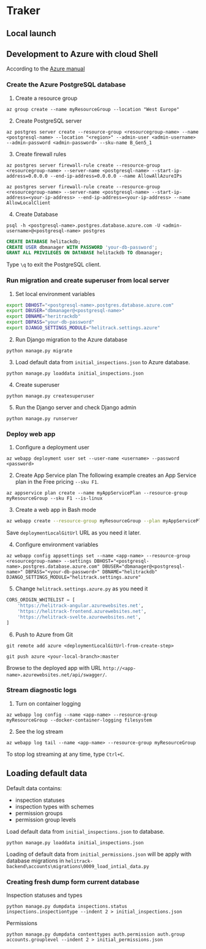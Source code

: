 # Traker

## Local launch

## Development to Azure with cloud Shell

According to the [Azure manual](https://docs.microsoft.com/en-us/azure/app-service/containers/tutorial-python-postgresql-app#use-azure-cloud-shell)

### Create the Azure PostgreSQL database

1. Create a resource group
```shell
az group create --name myResourceGroup --location "West Europe"
```

2. Create PostgreSQL server
```shell
az postgres server create --resource-group <resourcegroup-name> --name <postgresql-name> --location "<region>" --admin-user <admin-username> --admin-password <admin-password> --sku-name B_Gen5_1
```

3. Create firewall rules
```shell
az postgres server firewall-rule create --resource-group <resourcegroup-name> --server-name <postgresql-name> --start-ip-address=0.0.0.0 --end-ip-address=0.0.0.0 --name AllowAllAzureIPs
```

```shell
az postgres server firewall-rule create --resource-group <resourcegroup-name> --server-name <postgresql-name> --start-ip-address=<your-ip-address> --end-ip-address=<your-ip-address> --name AllowLocalClient
```

4. Create Database
```shell
psql -h <postgresql-name>.postgres.database.azure.com -U <admin-username>@<postgresql-name> postgres
```

```sql
CREATE DATABASE helitackdb;
CREATE USER dbmanager WITH PASSWORD 'your-db-password';
GRANT ALL PRIVILEGES ON DATABASE helitackdb TO dbmanager;
```

Type `\q` to exit the PostgreSQL client.


### Run migration and create superuser from local server

1. Set local environment variables
```bash
export DBHOST="<postgresql-name>.postgres.database.azure.com"
export DBUSER="dbmanager@<postgresql-name>"
export DBNAME="heritrackdb"
export DBPASS="your-db-password"
export DJANGO_SETTINGS_MODULE="helitrack.settings.azure"
```

2. Run Django migration to the Azure database
```shell
python manage.py migrate
```
3. Load default data from `initial_inspections.json` to Azure database.
```shell
python manage.py loaddata initial_inspections.json
```

4. Create superuser
```shell
python manage.py createsuperuser
```

5. Run the Django server and check Django admin
```shell
python manage.py runserver
```

### Deploy web app

1. Configure a deployment user
```shell
az webapp deployment user set --user-name <username> --password <password>
```

2. Create App Service plan
The following example creates an App Service plan in the Free pricing `--sku F1`.

```shell
az appservice plan create --name myAppServicePlan --resource-group myResourceGroup --sku F1 --is-linux
```

3. Create a web app in Bash mode
```bash
az webapp create --resource-group myResourceGroup --plan myAppServicePlan --name <app-name> --runtime "PYTHON|3.7" --deployment-local-git
```
Save `deploymentLocalGitUrl` URL as you need it later.

4. Configure environment variables
```shell
az webapp config appsettings set --name <app-name> --resource-group <resourcegroup-name> --settings DBHOST="<postgresql-name>.postgres.database.azure.com" DBUSER="dbmanager@<postgresql-name>" DBPASS="<your-db-password>" DBNAME="helitrackdb" DJANGO_SETTINGS_MODULE="helitrack.settings.azure"
```

5. Change `helitrack.settings.azure.py` as you need it
```python
CORS_ORIGIN_WHITELIST = [
    'https://helitrack-angular.azurewebsites.net',
    'https://helitrack-frontend.azurewebsites.net',
    'https://helitrack-svelte.azurewebsites.net',
]
```

6. Push to Azure from Git
```shell
git remote add azure <deploymentLocalGitUrl-from-create-step>
```

```shell
git push azure <your-local-branch>:master
```

Browse to the deployed app with URL `http://<app-name>.azurewebsites.net/api/swagger/`.

### Stream diagnostic logs

1. Turn on container logging
```shell
az webapp log config --name <app-name> --resource-group myResourceGroup --docker-container-logging filesystem
```

2. See the log stream
```shell
az webapp log tail --name <app-name> --resource-group myResourceGroup
```

To stop log streaming at any time, type `Ctrl+C`.


## Loading default data

Default data contains:
- inspection statuses
- inspection types with schemes
- permission groups
- permission group levels

Load default data from `initial_inspections.json` to database.

```shell
python manage.py loaddata initial_inspections.json
```

Loading of default data from `initial_permissions.json` will be apply with database migrations in
`helitrack-backend\accounts\migrations\0009_load_intial_data.py`

### Creating fresh dump form current database

Inspection statuses and types
```shell
python manage.py dumpdata inspections.status inspections.inspectiontype --indent 2 > initial_inspections.json
```

Permissions
```shell
python manage.py dumpdata contenttypes auth.permission auth.group accounts.grouplevel --indent 2 > initial_permissions.json
```
